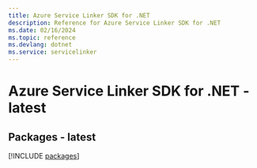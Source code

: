 ```yaml
---
title: Azure Service Linker SDK for .NET
description: Reference for Azure Service Linker SDK for .NET
ms.date: 02/16/2024
ms.topic: reference
ms.devlang: dotnet
ms.service: servicelinker
---
```

# Azure Service Linker SDK for .NET - latest
## Packages - latest
[!INCLUDE [packages](service-linker-index.md)]